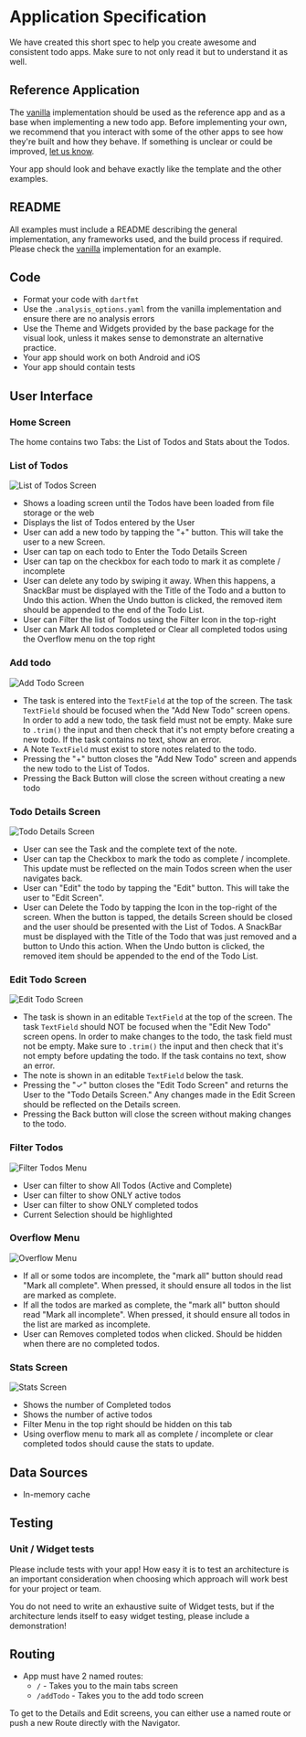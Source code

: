 # Application Specification

We have created this short spec to help you create awesome and consistent todo apps. Make sure to not only read it but to understand it as well.

## Reference Application

The [vanilla](vanilla/) implementation should be used as the reference app and as a base when implementing a new todo app. Before implementing your own, we recommend that you interact with some of the other apps to see how they're built and how they behave. If something is unclear or could be improved, [let us know](https://github.com/brianegan/flutter_architecture_samples/issues).

Your app should look and behave exactly like the template and the other examples.

## README

All examples must include a README describing the general implementation, any frameworks used, and the build process if required. Please check the [vanilla](vanilla/) implementation for an example.

## Code

- Format your code with `dartfmt`
- Use the `.analysis_options.yaml` from the vanilla implementation and ensure there are no analysis errors
- Use the Theme and Widgets provided by the base package for the visual look, unless it makes sense to demonstrate an alternative practice.
- Your app should work on both Android and iOS
- Your app should contain tests

## User Interface

### Home Screen

The home contains two Tabs: the List of Todos and Stats about the Todos.

### List of Todos

![List of Todos Screen](assets/images/todo_list.png)

- Shows a loading screen until the Todos have been loaded from file storage or the web
- Displays the list of Todos entered by the User
- User can add a new todo by tapping the "+" button. This will take the user to a new Screen.
- User can tap on each todo to Enter the Todo Details Screen
- User can tap on the checkbox for each todo to mark it as complete / incomplete
- User can delete any todo by swiping it away. When this happens, a SnackBar must be displayed with the Title of the Todo and a button to Undo this action. When the Undo button is clicked, the removed item should be appended to the end of the Todo List.
- User can Filter the list of Todos using the Filter Icon in the top-right
- User can Mark All todos completed or Clear all completed todos using the Overflow menu on the top right

### Add todo

![Add Todo Screen](assets/images/todo_add.png)

- The task is entered into the `TextField` at the top of the screen. The task `TextField` should be focused when the "Add New Todo" screen opens. In order to add a new todo, the task field must not be empty. Make sure to `.trim()` the input and then check that it's not empty before creating a new todo. If the task contains no text, show an error.
- A Note `TextField` must exist to store notes related to the todo.
- Pressing the "+" button closes the "Add New Todo" screen and appends the new todo to the List of Todos.
- Pressing the Back Button will close the screen without creating a new todo

### Todo Details Screen

![Todo Details Screen](assets/images/todo_details.png)

- User can see the Task and the complete text of the note.
- User can tap the Checkbox to mark the todo as complete / incomplete. This update must be reflected on the main Todos screen when the user navigates back.
- User can "Edit" the todo by tapping the "Edit" button. This will take the user to "Edit Screen".
- User can Delete the Todo by tapping the Icon in the top-right of the screen. When the button is tapped, the details Screen should be closed and the user should be presented with the List of Todos. A SnackBar must be displayed with the Title of the Todo that was just removed and a button to Undo this action. When the Undo button is clicked, the removed item should be appended to the end of the Todo List.

### Edit Todo Screen

![Edit Todo Screen](assets/images/todo_edit.png)

- The task is shown in an editable `TextField` at the top of the screen. The task `TextField` should NOT be focused when the "Edit New Todo" screen opens. In order to make changes to the todo, the task field must not be empty. Make sure to `.trim()` the input and then check that it's not empty before updating the todo. If the task contains no text, show an error.
- The note is shown in an editable `TextField` below the task.
- Pressing the "✓" button closes the "Edit Todo Screen" and returns the User to the "Todo Details Screen." Any changes made in the Edit Screen should be reflected on the Details screen.
- Pressing the Back button will close the screen without making changes to the todo.

### Filter Todos

![Filter Todos Menu](assets/images/todo_filters.png)

- User can filter to show All Todos (Active and Complete)
- User can filter to show ONLY active todos
- User can filter to show ONLY completed todos
- Current Selection should be highlighted

### Overflow Menu

![Overflow Menu](assets/images/todo_bulk_management.png)

- If all or some todos are incomplete, the "mark all" button should read "Mark all complete". When pressed, it should ensure all todos in the list are marked as complete.
- If all the todos are marked as complete, the "mark all" button should read "Mark all incomplete". When pressed, it should ensure all todos in the list are marked as incomplete.
- User can Removes completed todos when clicked. Should be hidden when there are no completed todos.

### Stats Screen

![Stats Screen](assets/images/todo_stats.png)

- Shows the number of Completed todos
- Shows the number of active todos
- Filter Menu in the top right should be hidden on this tab
- Using overflow menu to mark all as complete / incomplete or clear completed todos should cause the stats to update.

## Data Sources

- In-memory cache

## Testing

### Unit / Widget tests

Please include tests with your app! How easy it is to test an architecture is an important consideration when choosing which approach will work best for your project or team.

You do not need to write an exhaustive suite of Widget tests, but if the architecture lends itself to easy widget testing, please include a demonstration!

## Routing

- App must have 2 named routes:
    - `/` - Takes you to the main tabs screen
    - `/addTodo` - Takes you to the add todo screen

To get to the Details and Edit screens, you can either use a named route or push a new Route directly with the Navigator.